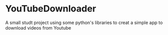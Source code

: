 # YouTubeDownloader
A small studt project using some python's libraries to creat a simple app to download videos from Youtube 
